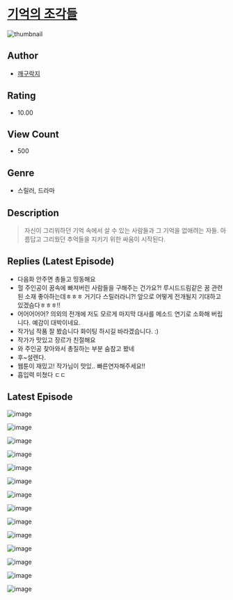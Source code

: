 # [기억의 조각들](https://comic.naver.com/challenge/list?titleId=810390)
![thumbnail](https://image-comic.pstatic.net/user_contents_data/challenge_comic/2023/05/23/366555/upload_4049352221873419321_480x623.jpeg)

## Author
- [깨구락지](https://comic.naver.com/artistTitle?id=366555)

## Rating
- 10.00

## View Count
- 500

## Genre
- 스릴러, 드라마

## Description
> 자신이 그리워하던 기억 속에서 살 수 있는 사람들과 그 기억을 없애려는 자들. 아름답고 그리웠던 추억들을 지키기 위한 싸움이 시작된다.

## Replies (Latest Episode)
- 다음화 안주면 총들고 띵동해요
- 헐 주인공이 꿈속에 빠져버린 사람들을 구해주는 건가요?! 루시드드림같은 꿈 관련된 소재 좋아하는데ㅎㅎㅎ 거기다 스릴러라니?! 앞으로 어떻게 전개될지 기대하고 있겠슴다ㅎㅎㅎ!!
- 어어어어어? 의외의 전개에 저도 모르게 마지막 대사를 메소드 연기로 소화해 버립니다. 예감이 대박이네요.
- 작가님 작품 잘 봤습니다 화이팅 하시길 바라겠습니다. :)
- 작가가 맛있고 장르가 친절해요
- 와 주인공 찾아와서 총질하는 부분 숨참고 봤네
- 후~설렌다.
- 웹툰이 재밌고! 작가님이 맛있.. 빠른연자해주세요!!
- 흡입력 미쳤다 ㄷㄷ

## Latest Episode
![image](https://image-comic.pstatic.net/user_contents_data/challenge_comic/2023/05/23/366555/upload_3617297822102664034.jpeg)

![image](https://image-comic.pstatic.net/user_contents_data/challenge_comic/2023/05/23/366555/upload_7234299866866278753.jpeg)

![image](https://image-comic.pstatic.net/user_contents_data/challenge_comic/2023/05/23/366555/upload_4121698983949198433.jpeg)

![image](https://image-comic.pstatic.net/user_contents_data/challenge_comic/2023/05/23/366555/upload_7148676282760638822.jpeg)

![image](https://image-comic.pstatic.net/user_contents_data/challenge_comic/2023/05/23/366555/upload_3978429311020644707.jpeg)

![image](https://image-comic.pstatic.net/user_contents_data/challenge_comic/2023/05/23/366555/upload_3834926550918259761.jpeg)

![image](https://image-comic.pstatic.net/user_contents_data/challenge_comic/2023/05/23/366555/upload_7234017099090310966.jpeg)

![image](https://image-comic.pstatic.net/user_contents_data/challenge_comic/2023/05/23/366555/upload_7306589238850577713.jpeg)

![image](https://image-comic.pstatic.net/user_contents_data/challenge_comic/2023/05/23/366555/upload_3474301958374909540.jpeg)

![image](https://image-comic.pstatic.net/user_contents_data/challenge_comic/2023/05/23/366555/upload_3487531278002108774.jpeg)

![image](https://image-comic.pstatic.net/user_contents_data/challenge_comic/2023/05/23/366555/upload_7221583790733670448.jpeg)

![image](https://image-comic.pstatic.net/user_contents_data/challenge_comic/2023/05/23/366555/upload_7220738284324075060.jpeg)

![image](https://image-comic.pstatic.net/user_contents_data/challenge_comic/2023/05/23/366555/upload_3688784752495978085.jpeg)

![image](https://image-comic.pstatic.net/user_contents_data/challenge_comic/2023/05/23/366555/upload_4049922868408562740.jpeg)
